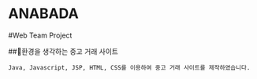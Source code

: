# ANABADA
#Web Team Project

##🌱환경을 생각하는 중고 거래 사이트
<br>
```
Java, Javascript, JSP, HTML, CSS를 이용하여 중고 거래 사이트를 제작하였습니다.
```
